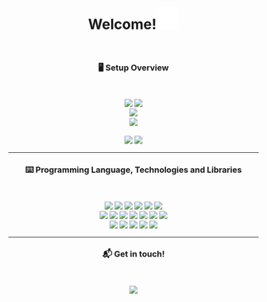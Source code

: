 <h1 align="center">Welcome!<img src="https://github.com/Kathryn-Jie/Kathryn-Jie/blob/main/wave.gif" width="45px"/></h1>

<br/>

<h3 align="center">🖥️ Setup Overview</h3>
<br>
<p align="center">
  <img src="https://img.shields.io/badge/Main Rig-MacBook Pro (A2442, with Apple M1 Pro &ndash; 16GB/512GB)-292e33?style=flat-square">  <img src="https://img.shields.io/badge/Docking Station-DELL Universal USB&ndash;C, Model UD22-292e33?style=flat-square">
  <br>
  <img src="https://img.shields.io/badge/Displays-LG 32UQ750 (31.5in 4K144, Main) + Samsung U32J59x (32in 4K60, Secondary)-292e33?style=flat-square">
  <br>
  <img src="https://img.shields.io/badge/Peripherals-EPOMAKER TH80 Pro + Logi MX Master 3S + Logi C920s + Husky Howl Microphone-292e33?style=flat-square">
  <br><br>
  <img src="https://img.shields.io/badge/IDE-PyCharm Professional-292e33?style=flat-square&logo=pycharm&logoColor=fff">
  <img src="https://img.shields.io/badge/Languages-Portuguese, English-292e33?style=flat-square&logo=messenger&logoColor=fff">
</p>

---

<h3 align="center">
  ⌨️ Programming Language, Technologies and Libraries
</h3>
<br/>
<p align="center">
  <img style="width: auto;" src="https://img.shields.io/badge/Python-292e33?style=flat-square&logo=Python&logoColor=fff"> 
  <img style="width: auto;" src="https://img.shields.io/badge/Git-292e33?style=flat-square&logo=Git&logoColor=fff">
  
  <img style="width: auto;" src="https://img.shields.io/badge/Selenium WebDriver-292e33?style=flat-square&logo=Selenium&logoColor=fff">
  <img style="width: auto;" src="https://img.shields.io/badge/OpenSearch-292e33?style=flat-square&logo=OpenSearch&logoColor=fff">
  <img style="width: auto;" src="https://img.shields.io/badge/MongoDB-292e33?style=flat-square&logo=MongoDB&logoColor=fff">
  <img style="width: auto;" src="https://img.shields.io/badge/PostgreSQL-292e33?style=flat-square&logo=PostgreSQL&logoColor=fff">
  <br>
  <img style="width: auto;" src="https://img.shields.io/badge/RabbitMQ-292e33?style=flat-square&logo=RabbitMQ&logoColor=fff">
  <img style="width: auto;" src="https://img.shields.io/badge/Docker-292e33?style=flat-square&logo=Docker&logoColor=fff">
  <img style="width: auto;" src="https://img.shields.io/badge/AWS-292e33?style=flat-square&logo=amazon&logoColor=fff">
  <img style="width: auto;" src="https://img.shields.io/badge/GCP-292e33?style=flat-square&logo=google-cloud&logoColor=fff">
  <img style="width: auto;" src="https://img.shields.io/badge/Django-292e33?style=flat-square&logo=Django&logoColor=fff">
  <img style="width: auto;" src="https://img.shields.io/badge/Flask-292e33?style=flat-square&logo=Flask&logoColor=fff">
  <img style="width: auto;" src="https://img.shields.io/badge/FastAPI-292e33?style=flat-square&logo=FastAPI&logoColor=fff">
  <br>
  <img style="width: auto;" src="https://img.shields.io/badge/HTML-292e33?style=flat-square">
  <img style="width: auto;" src="https://img.shields.io/badge/XPath-292e33?style=flat-square">
  <img style="width: auto;" src="https://img.shields.io/badge/Regular Expressions-292e33?style=flat-square">
  <img style="width: auto;" src="https://img.shields.io/badge/BeautifulSoup4-292e33?style=flat-square">
  <img style="width: auto;" src="https://img.shields.io/badge/Requests&ndash;HTML-292e33?style=flat-square">
</p>

---
<h3 align="center">
  📬 Get in touch!
</h3>
<br/>
<p align="center">
  <a href="https://www.linkedin.com/in/lucasdfr/"><img style="width: 108px;" src="https://img.shields.io/badge/LinkedIn-292e33?style=flat-square&logo=LinkedIn&logoColor=fff"></a>
</p>
